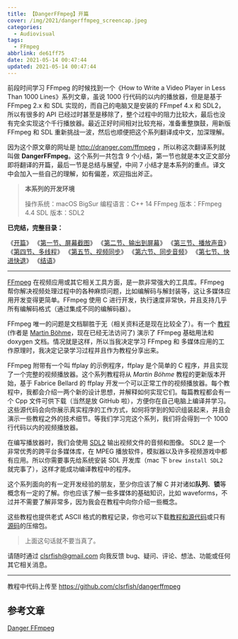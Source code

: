 ```yaml
---
title: 【DangerFFmpeg】开篇
cover: /img/2021/dangerffmpeg_screencap.jpeg
categories:
  - Audiovisual
tags:
  - FFmpeg
abbrlink: de61ff75
date: 2021-05-14 00:47:44
updated: 2021-05-14 00:47:44
---
```


前段时间学习 FFmpeg 的时候找到一个《How to Write a Video Player in Less Than 1000 Lines》系列文章，虽说 1000 行代码的以内的播放器，但是是基于 FFmpeg 2.x 和 SDL 实现的，而自己的电脑又是安装的 FFmpef 4.x 和 SDL2，所以有很多的 API 已经过时甚至是移除了，整个过程中的阻力比较大，最后也没有完全实现这个千行播放器。最近正好时间相对比较充裕，准备重整旗鼓，用新版 FFmpeg 和 SDL 重新挑战一波，然后也顺便把这个系列翻译成中文，加深理解。

因为这个原文章的网址是 http://dranger.com/ffmpeg ，所以称这次翻译系列就叫做 **DangerFFmpeg**。这个系列一共包含 9 个小结，第一节也就是本文正文部分即将翻译的开篇，最后一节是总结与展望，中间 7 小结才是本系列的重点。译文中会加入一些自己的理解，如有偏差，欢迎指出斧正。

> **本系列的开发环境**
>
> 操作系统：macOS BigSur
> 编程语言：C++ 14
> FFmpeg 版本：FFmpeg 4.4
> SDL 版本：SDL2

**已完结，完整目录：**

《[开篇](/2021/05/14/8cf36b195b05.html)》
《[第一节、屏幕截图](/2021/05/15/1c458d50c524.html)》
《[第二节、输出到屏幕](/2021/05/16/aeb0b6c30d08.html)》
《[第三节、播放声音](/2021/05/20/d4b63d917433.html)》
《[第四节、多线程](/2021/05/22/71765970ad7e.html)》
《[第五节、视频同步](/2021/05/30/088658998748.html)》
《[第六节、同步音频](/2021/06/05/d8b51b0cff00.html)》
《[第七节、快进快退](/2021/06/09/2f01ccb59968.html)》
《[结语](/2021/06/19/7ddfef63d330.html)》

---

[FFmpeg](https://ffmpeg.org) 在视频应用或其它相关工具方面，是一款非常强大的工具库。FFmpeg 帮你解决视频处理过程中的各种麻烦问题，比如编解码与解封装等，这让多媒体应用开发变得更简单。FFmpeg 使用 C 进行开发，执行速度非常快，并且支持几乎所有编解码格式（通过集成不同的编解码器）。

FFmpeg 唯一的问题是文档聊胜于无（相关资料还是现在比较全了）。有一个 [教程](http://www.inb.uni-luebeck.de/~boehme/using_libavcodec.html) (作者是 [Martin Böhme](http://www.inb.uni-luebeck.de/staff/boehme-d.html)，现在已经无法访问了) 演示了 FFmpeg 基础用法和 doxygen 文档。情况就是这样，所以当我决定学习 FFmpeg 和 多媒体应用的工作原理时，我决定记录学习过程并且作为教程分享出来。

FFmpeg 附带有一个叫 ffplay 的示例程序，ffplay 是个简单的 C 程序，并且实现了一个完整的视频播放器。这个系列教程将从 *Martin Böhme* 教程的更新版本开始，基于 Fabrice Bellard 的 ffplay 开发一个可以正常工作的视频播放器。每个教程中，我都会介绍一两个新的设计思想，并解释如何实现它们。每篇教程都会有一个 Cpp 文件可供下载（当然是放 GitHub 啦），方便你在自己电脑上编译并学习。这些源代码会向你展示真实程序的工作方式，如何将学到的知识组装起来，并且会演示一些教程之外的技术细节。等我们学习完这个系列，我们将会得到一个 1000 行代码以内的视频播放器。

在编写播放器时，我们会使用 [SDL2](https://www.libsdl.org) 输出视频文件的音频和图像。 SDL2 是一个非常优秀的跨平台多媒体库，在 MPEG 播放软件，模拟器以及许多视频游戏中都有应用。所以你需要事先给系统安装 SDL 开发库（mac 下 `brew install SDL2` 就完事了），这样才能成功编译教程中的程序。

这个系列面向的有一定开发经验的朋友，至少你应该了解 C 并对诸如**队列**、**锁**等概念有一定的了解。你也应该了解一些多媒体的基础知识，比如 waveforms，不过并不需要了解非常多，因为我会在教程中向你介绍一些概念。

这些教程也提供老式 ASCII 格式的教程记录，你也可以下载[教程和源代码](http://dranger.com/ffmpeg/ffmpegtutorial.tar.gz)或只有[源码](http://dranger.com/ffmpeg/ffmpegsource.tar.gz)的压缩包。
> 上面这句话就不要当真了。

请随时通过 [clsrfish@gmail.com](mailto:clsrfish@gmail.com) 向我反馈 bug、疑问、评论、想法、功能或任何其它相关消息。


---

教程中代码上传至 https://github.com/clsrfish/dangerffmpeg


## 参考文章

[Danger FFmpeg](http://dranger.com/ffmpeg)